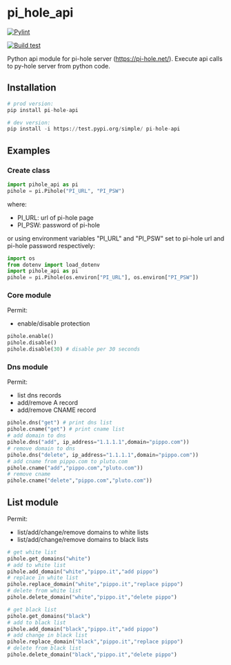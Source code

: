 # pi_hole_api
[![Pylint](https://github.com/XelK/pihole_api/actions/workflows/pylint.yml/badge.svg)](https://github.com/XelK/pihole_api/actions/workflows/pylint.yml)

[![Build test](https://github.com/XelK/pi_hole_api/actions/workflows/Build-main.yml/badge.svg)](https://github.com/XelK/pi_hole_api/actions/workflows/Build-main.yml)

Python api module for pi-hole server (https://pi-hole.net/).
Execute api calls to py-hole server from python code.

## Installation
```python
# prod version:
pip install pi-hole-api

# dev version:
pip install -i https://test.pypi.org/simple/ pi-hole-api
```

## Examples
### Create class
```python
import pihole_api as pi
pihole = pi.Pihole("PI_URL", "PI_PSW")
```
where:
- PI_URL: url of pi-hole page
- PI_PSW: password of pi-hole

or using environment variables "PI_URL" and "PI_PSW" set to pi-hole url and pi-hole password respectively:
```python
import os
from dotenv import load_dotenv
import pihole_api as pi
pihole = pi.Pihole(os.environ["PI_URL"], os.environ["PI_PSW"])
```
### Core module
Permit:
- enable/disable protection
```python
pihole.enable()
pihole.disable()
pihole.disable(30) # disable per 30 seconds
``` 
### Dns module
Permit:
- list dns records
- add/remove A record
- add/remove CNAME record
```python
pihole.dns("get") # print dns list
pihole.cname("get") # print cname list
# add domain to dns
pihole.dns("add", ip_address="1.1.1.1",domain="pippo.com"))
# remove domain to dns
pihole.dns("delete", ip_address="1.1.1.1",domain="pippo.com"))
# add cname from pippo.com to pluto.com
pihole.cname("add","pippo.com","pluto.com"))
# remove cname
pihole.cname("delete","pippo.com","pluto.com"))
``` 

## List module
Permit:
-  list/add/change/remove domains to white lists
-  list/add/change/remove domains to black lists
```python
# get white list
pihole.get_domains("white")
# add to white list
pihole.add_domain("white","pippo.it","add pippo")
# replace in white list
pihole.replace_domain("white","pippo.it","replace pippo")
# delete from white list
pihole.delete_domain("white","pippo.it","delete pippo")

# get black list
pihole.get_domains("black")
# add to black list
pihole.add_domain("black","pippo.it","add pippo")
# add change in black list
pihole.replace_domain("black","pippo.it","replace pippo")
# delete from black list
pihole.delete_domain("black","pippo.it","delete pippo")
```
